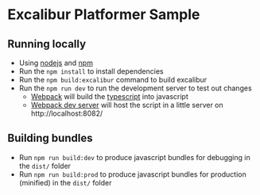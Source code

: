 # Excalibur Platformer Sample

## Running locally

* Using [nodejs](https://nodejs.org/en/) and [npm](https://www.npmjs.com/)
* Run the `npm install` to install dependencies
* Run the `npm build:excalibur` command to build excalibur
* Run the `npm run dev` to run the development server to test out changes
   * [Webpack](https://webpack.js.org/) will build the [typescript](https://www.typescriptlang.org/) into javascript
   * [Webpack dev server](https://webpack.js.org/configuration/dev-server/) will host the script in a little server on http://localhost:8082/

## Building bundles

* Run `npm run build:dev` to produce javascript bundles for debugging in the `dist/` folder
* Run `npm run build:prod` to produce javascript bundles for production (minified) in the `dist/` folder